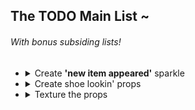 ## The TODO Main List ~
###### With bonus subsiding lists!
- <details>
    <summary>Create <b>'new item appeared'</b> sparkle</summary>

    - Create application wide signal bus
    - Use the signal bus to make camera look at sparkle
    </details>
- <details>
    <summary>Create shoe lookin' props</summary>

    - ~~Nail polish bottle~~
    - Rock
    - Dirty potato
    - Leaf
    - Pouch bag
    - Folded clothes
    </details>
- <details>
    <summary>Texture the props</summary>

    - Investigate procreate app (or other) 3D texturing capabilities
    - Export UV unwrap/advise the artist
    - Import UV unwrap back onto the props
    </details>